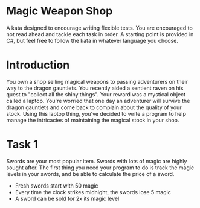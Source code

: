 # Magic Weapon Shop
A kata designed to encourage writing flexible tests. You are encouraged to not read ahead and tackle each task in order. A starting point is provided in C#, but feel free to follow the kata in whatever language you choose.

# Introduction
You own a shop selling magical weapons to passing adventurers on their way to the dragon gauntlets.
You recently aided a sentient raven on his quest to "collect all the shiny things". Your reward was a mystical object called a laptop.
You're worried that one day an adventurer will survive the dragon gauntlets and come back to complain about the quality of your stock.
Using this laptop thing, you've decided to write a program to help manage the intricacies of maintaining the magical stock in your shop.

# Task 1
Swords are your most popular item. Swords with lots of magic are highly sought after. The first thing you need your program to do is track the magic levels in your swords, and be able to calculate the price of a sword.

- Fresh swords start with 50 magic
- Every time the clock strikes midnight, the swords lose 5 magic
- A sword can be sold for 2x its magic level
